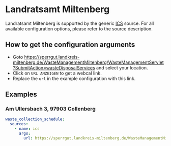 # Landratsamt Miltenberg

Landratsamt Miltenberg is supported by the generic [ICS](/doc/source/ics.md) source. For all available configuration options, please refer to the source description.


## How to get the configuration arguments

- Goto <https://sperrgut.landkreis-miltenberg.de/WasteManagementMiltenberg/WasteManagementServlet?SubmitAction=wasteDisposalServices> and select your location.  
- Click on `URL ANZEIGEN` to get a webcal link.
- Replace the `url` in the example configuration with this link.

## Examples

### Am Ullersbach 3, 97903 Collenberg

```yaml
waste_collection_schedule:
  sources:
    - name: ics
      args:
        url: https://sperrgut.landkreis-miltenberg.de/WasteManagementMiltenberg/WasteManagementServiceServlet?ApplicationName=Calendar&SubmitAction=sync&StandortID=82947985001&AboID=107727&Fra=R2;B2;P1;R4;P2;P4;Gelb;SM;R1;B1
```
